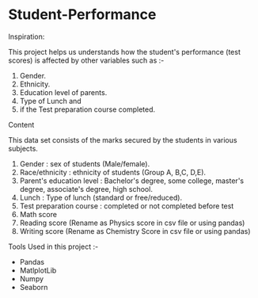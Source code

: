 # Student-Performance

Inspiration:

This project helps us understands how the student's performance (test scores) is affected by other variables such as :-
1. Gender. 
2. Ethnicity. 
3. Education level of parents.
4. Type of Lunch and 
5. if the Test preparation course completed.

Content

This data set consists of the marks secured by the students in various subjects.

1. Gender : sex of students (Male/female).
2. Race/ethnicity : ethnicity of students (Group A, B,C, D,E).
3. Parent's education level : Bachelor's degree, some college, master's degree, associate's degree, high school.
4. Lunch : Type of lunch (standard or free/reduced).
5. Test preparation course : completed or not completed before test
6. Math score
7. Reading score (Rename as Physics score in csv file or using pandas)
8. Writing score (Rename as Chemistry Score in csv file or using pandas)

Tools Used in this project :-

- Pandas
- MatlplotLib
- Numpy
- Seaborn
